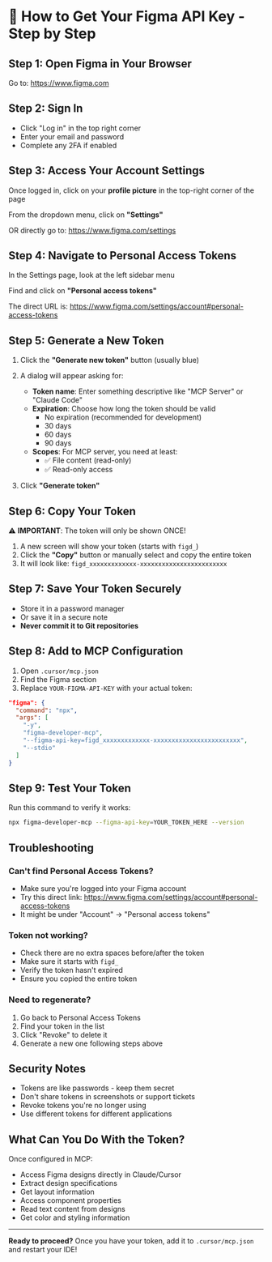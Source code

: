 # 🔑 How to Get Your Figma API Key - Step by Step

## Step 1: Open Figma in Your Browser

Go to: https://www.figma.com

## Step 2: Sign In
- Click "Log in" in the top right corner
- Enter your email and password
- Complete any 2FA if enabled

## Step 3: Access Your Account Settings

Once logged in, click on your **profile picture** in the top-right corner of the page

From the dropdown menu, click on **"Settings"**

OR directly go to: https://www.figma.com/settings

## Step 4: Navigate to Personal Access Tokens

In the Settings page, look at the left sidebar menu

Find and click on **"Personal access tokens"**

The direct URL is: https://www.figma.com/settings/account#personal-access-tokens

## Step 5: Generate a New Token

1. Click the **"Generate new token"** button (usually blue)

2. A dialog will appear asking for:
   - **Token name**: Enter something descriptive like "MCP Server" or "Claude Code"
   - **Expiration**: Choose how long the token should be valid
     - No expiration (recommended for development)
     - 30 days
     - 60 days
     - 90 days
   - **Scopes**: For MCP server, you need at least:
     - ✅ File content (read-only)
     - ✅ Read-only access

3. Click **"Generate token"**

## Step 6: Copy Your Token

⚠️ **IMPORTANT**: The token will only be shown ONCE!

1. A new screen will show your token (starts with `figd_`)
2. Click the **"Copy"** button or manually select and copy the entire token
3. It will look like: `figd_xxxxxxxxxxxxx-xxxxxxxxxxxxxxxxxxxxxxxx`

## Step 7: Save Your Token Securely
- Store it in a password manager
- Or save it in a secure note
- **Never commit it to Git repositories**

## Step 8: Add to MCP Configuration

1. Open `.cursor/mcp.json`
2. Find the Figma section
3. Replace `YOUR-FIGMA-API-KEY` with your actual token:

```json
"figma": {
  "command": "npx",
  "args": [
    "-y",
    "figma-developer-mcp",
    "--figma-api-key=figd_xxxxxxxxxxxxx-xxxxxxxxxxxxxxxxxxxxxxxx",
    "--stdio"
  ]
}
```

## Step 9: Test Your Token

Run this command to verify it works:

```bash
npx figma-developer-mcp --figma-api-key=YOUR_TOKEN_HERE --version
```

## Troubleshooting

### Can't find Personal Access Tokens?
- Make sure you're logged into your Figma account
- Try this direct link: https://www.figma.com/settings/account#personal-access-tokens
- It might be under "Account" → "Personal access tokens"

### Token not working?
- Check there are no extra spaces before/after the token
- Make sure it starts with `figd_`
- Verify the token hasn't expired
- Ensure you copied the entire token

### Need to regenerate?

1. Go back to Personal Access Tokens
2. Find your token in the list
3. Click "Revoke" to delete it
4. Generate a new one following steps above

## Security Notes
- Tokens are like passwords - keep them secret
- Don't share tokens in screenshots or support tickets
- Revoke tokens you're no longer using
- Use different tokens for different applications

## What Can You Do With the Token?

Once configured in MCP:

- Access Figma designs directly in Claude/Cursor
- Extract design specifications
- Get layout information
- Access component properties
- Read text content from designs
- Get color and styling information

---

**Ready to proceed?** Once you have your token, add it to `.cursor/mcp.json` and restart your IDE!
